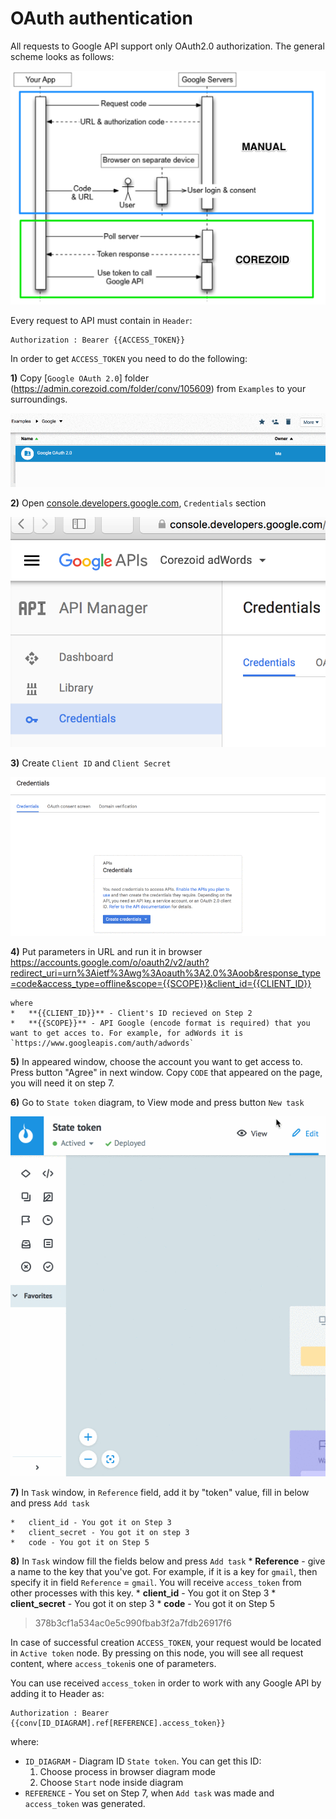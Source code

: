 # OAuth authentication

All requests to Google API support only OAuth2.0 authorization.
The general scheme looks as follows:

![](../img/google/google_auth_schema.png)

Every request to API must contain in `Header`: 
```
Authorization : Bearer {{ACCESS_TOKEN}}
```

In order to get `ACCESS_TOKEN` you need to do the following: 

**1)**  Copy [`Google OAuth 2.0`] folder (https://admin.corezoid.com/folder/conv/105609) from `Examples` to your surroundings.

![](../img/google/copy_folder.gif)

**2)**  Open [console.developers.google.com](https://console.developers.google.com), `Credentials` section

![](../img/google/Credentials.png)

**3)**  Create `Client ID` and `Client Secret`

![](../img/google/create_key.gif)


**4)**  Put parameters in URL and run it in browser 
https://accounts.google.com/o/oauth2/v2/auth?redirect_uri=urn%3Aietf%3Awg%3Aoauth%3A2.0%3Aoob&response_type=code&access_type=offline&scope={{SCOPE}}&client_id={{CLIENT_ID}}

    where
    *   **{{CLIENT_ID}}** - Client's ID recieved on Step 2
    *   **{{SCOPE}}** - API Google (encode format is required) that you want to get acces to. For example, for adWords it is `https://www.googleapis.com/auth/adwords`

**5)**  In appeared window, choose the account you want to get access to. Press button "Agree" in next window. Copy `CODE` that appeared on the page, you will need it on step 7.

**6)**  Go to  `State token` diagram, to View mode and press button `New task`

![](../img/google/to_view_add_task.gif)


**7)**  In `Task` window, in `Reference` field, add it by "token" value, fill in below and press `Add task`

    *   client_id - You got it on Step 3
    *   client_secret - You got it on step 3
    *   code - You got it on Step 5

**8)**  In `Task` window fill the fields below and press `Add task`
    *   **Reference** - give a name to the key that you've got. For example, if it is a key for `gmail`, then specify it in field `Reference` = `gmail`. You will receive `access_token` from other processes with this key.
    *   **client_id** - You got it on Step 3
    *   **client_secret** - You got it on step 3
    *   **code** - You got it on Step 5
>378b3cf1a534ac0e5c990fbab3f2a7fdb26917f6

In case of successful creation `ACCESS_TOKEN`, your request would be located in `Active token` node. By pressing on this node, you will see all request content,  where `access_token`is one of parameters.

You can use received `access_token`  in order to work with any Google API by adding it to Header as:
```
Authorization : Bearer {{conv[ID_DIAGRAM].ref[REFERENCE].access_token}}
```
where:
*   `ID_DIAGRAM` - Diagram ID `State token`. You can get this ID:
    1.  Choose process in browser diagram mode
    2.  Choose `Start` node inside diagram
*   `REFERENCE` - You set on Step 7, when `Add task` was made and `access_token` was generated.
